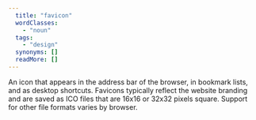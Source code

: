 ```yaml
---
  title: "favicon"
  wordClasses: 
    - "noun"
  tags: 
    - "design"
  synonyms: []
  readMore: []
---
```

An icon that appears in the address bar of the browser, in bookmark lists, and as desktop shortcuts. Favicons typically reflect the website branding and are saved as ICO files that are 16x16 or 32x32 pixels square. Support for other file formats varies by browser.
